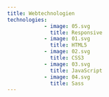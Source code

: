 ```yaml
---
title: Webtechnologien
technologies:
            - image: 05.svg
              title: Responsive
            - image: 01.svg
              title: HTML5
            - image: 02.svg
              title: CSS3
            - image: 03.svg
              title: JavaScript
            - image: 04.svg
              title: Sass
---
```

